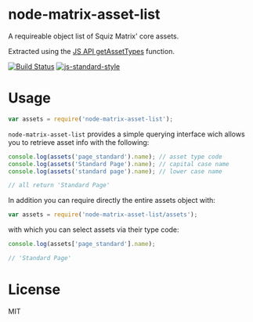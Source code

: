 # node-matrix-asset-list

A requireable object list of Squiz Matrix' core assets.

Extracted using the [JS API getAssetTypes] function.

[![Build Status](https://travis-ci.org/joshgillies/node-matrix-asset-list.svg)](https://travis-ci.org/joshgillies/node-matrix-asset-list)
[![js-standard-style](https://img.shields.io/badge/code%20style-standard-brightgreen.svg?style=flat)](https://github.com/feross/standard)

# Usage

```js
var assets = require('node-matrix-asset-list');
```

`node-matrix-asset-list` provides a simple querying interface wich allows you to retrieve
asset info with the following:

```js
console.log(assets('page_standard').name); // asset type code
console.log(assets('Standard Page').name); // capital case name
console.log(assets('standard page').name); // lower case name

// all return 'Standard Page'
```

In addition you can require directly the entire assets object with:

```js
var assets = require('node-matrix-asset-list/assets');
```

with which you can select assets via their type code:

```js
console.log(assets['page_standard'].name);

// 'Standard Page'
```

# License

MIT

[JS API getAssetTypes]: http://manuals.matrix.squizsuite.net/web-services/chapters/javascript-api#getAssetTypes
